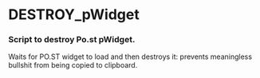 # DESTROY_pWidget

### Script to destroy Po.st pWidget.

Waits for PO.ST widget to load and then destroys it: prevents meaningless bullshit from being copied to clipboard.